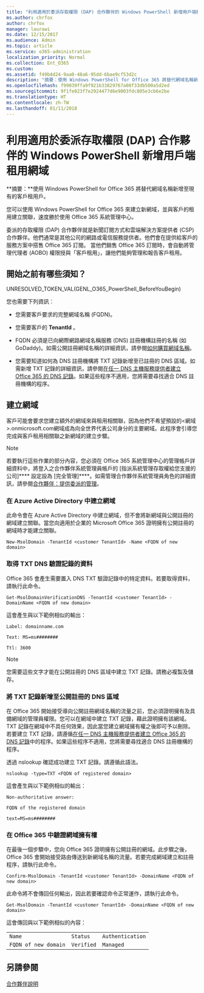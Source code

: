 ```yaml
---
title: "利用適用於委派存取權限 (DAP) 合作夥伴的 Windows PowerShell 新增用戶端租用網域"
ms.author: chrfox
author: chrfox
manager: laurawi
ms.date: 12/15/2017
ms.audience: Admin
ms.topic: article
ms.service: o365-administration
localization_priority: Normal
ms.collection: Ent_O365
ms.custom: 
ms.assetid: f49b4d24-9aa0-48a6-95dd-6bae9cf53d2c
description: "摘要：使用 Windows PowerShell for Office 365 將替代網域名稱新增至現有的客戶租用戶。"
ms.openlocfilehash: f99039ffa9f921b33829767a08f33db500a5d2ed
ms.sourcegitcommit: 9f1fe023f7e2924477d6e9003fdc805e3cb6e2be
ms.translationtype: HT
ms.contentlocale: zh-TW
ms.lasthandoff: 01/11/2018
---
```

# <a name="add-a-domain-to-a-client-tenancy-with-windows-powershell-for-delegated-access-permission-dap-partners"></a>利用適用於委派存取權限 (DAP) 合作夥伴的 Windows PowerShell 新增用戶端租用網域

 **摘要：**使用 Windows PowerShell for Office 365 將替代網域名稱新增至現有的客戶租用戶。
  
您可以使用 Windows PowerShell for Office 365 來建立新網域，並與客戶的租用建立關聯，速度勝於使用 Office 365 系統管理中心。
  
委派的存取權限 (DAP) 合作夥伴就是新聞訂閱方式和雲端解決方案提供者 (CSP) 合作夥伴。他們通常是其他公司的網路或電信服務提供者。他們會在提供給客戶的服務方案中搭售 Office 365 訂閱。 當他們銷售 Office 365 訂閱時，會自動將管理代理者 (AOBO) 權限授與「客戶租用」，讓他們能夠管理和報告客戶租用。
## <a name="what-do-you-need-to-know-before-you-begin"></a>開始之前有哪些須知？

UNRESOLVED_TOKEN_VAL(GENL_O365_PowerShell_BeforeYouBegin)
  
您也需要下列資訊︰
  
- 您需要客戶要求的完整網域名稱 (FQDN)。
    
- 您需要客戶的 **TenantId** 。
    
- FQDN 必須是已向網際網路網域名稱服務 (DNS) 註冊機構註冊的名稱 (如 GoDaddy)。如需公開註冊網域名稱的詳細資訊，請參閱[如何購買網域名稱](https://go.microsoft.com/fwlink/p/?LinkId=532541)。
    
- 您需要知道如何為 DNS 註冊機構將 TXT 記錄新增至已註冊的 DNS 區域。如需新增 TXT 記錄的詳細資訊，請參閱[在任一 DNS 主機服務提供者建立 Office 365 的 DNS 記錄](https://go.microsoft.com/fwlink/p/?LinkId=532542)。如果這些程序不適用，您將需要尋找適合 DNS 註冊機構的程序。
    
## <a name="create-domains"></a>建立網域

 客戶可能會要求您建立額外的網域來與租用相關聯，因為他們不希望預設的<網域>.onmicrosoft.com網域成為向全世界代表公司身分的主要網域。此程序會引導您完成與客戶租用相關聯之新網域的建立步驟。
  
> [!NOTE]
> 若要執行這些作業的部分內容，您必須在 Office 365 系統管理中心的管理帳戶詳細資料中，將登入之合作夥伴系統管理員帳戶的 [指派系統管理存取權給您支援的公司]**** 設定設為 [完全管理]****。如需管理合作夥伴系統管理員角色的詳細資訊，請參閱[合作夥伴：提供委派的管理](https://go.microsoft.com/fwlink/p/?LinkId=532435)。 
  
### <a name="create-the-domain-in-azure-active-directory"></a>在 Azure Active Directory 中建立網域

此命令會在 Azure Active Directory 中建立網域，但不會將新網域與公開註冊的網域建立關聯。當您向適用於企業的 Microsoft Office 365 證明擁有公開註冊的網域時才能建立關聯。
  
```
New-MsolDomain -TenantId <customer TenantId> -Name <FQDN of new domain>
```

### <a name="get-the-data-for-the-dns-txt-verification-record"></a>取得 TXT DNS 驗證記錄的資料

 Office 365 會產生需要置入 DNS TXT 驗證記錄中的特定資料。若要取得資料，請執行此命令。
  
```
Get-MsolDomainVerificationDNS -TenantId <customer TenantId> -DomainName <FQDN of new domain>
```

這會產生與以下範例相似的輸出：
  
 `Label: domainname.com`
  
 `Text: MS=ms########`
  
 `Ttl: 3600`
  
> [!NOTE]
> 您需要這些文字才能在公開註冊的 DNS 區域中建立 TXT 記錄。請務必複製及儲存。 
  
### <a name="add-a-txt-record-to-the-publically-registered-dns-zone"></a>將 TXT 記錄新增至公開註冊的 DNS 區域

在 Office 365 開始接受導向公開註冊網域名稱的流量之前，您必須證明擁有及具備網域的管理員權限。您可以在網域中建立 TXT 記錄，藉此證明擁有該網域。TXT 記錄在網域中不具任何效果，因此當您建立網域擁有權之後即可予以刪除。若要建立 TXT 記錄，請遵循[在任一 DNS 主機服務提供者建立 Office 365 的 DNS 記錄](https://go.microsoft.com/fwlink/p/?LinkId=532542)中的程序。如果這些程序不適用，您將需要尋找適合 DNS 註冊機構的程序。
  
透過 nslookup 確認成功建立 TXT 記錄。請遵循此語法。
  
```
nslookup -type=TXT <FQDN of registered domain>
```

這會產生與以下範例相似的輸出：
  
 `Non-authoritative answer:`
  
 `FQDN of the registered domain`
  
 `text=MS=ms########`
  
### <a name="validate-domain-ownership-in-office-365"></a>在 Office 365 中驗證網域擁有權

在最後一個步驟中，您向 Office 365 證明擁有公開註冊的網域。此步驟之後，Office 365 會開始接受路由傳送到新網域名稱的流量。若要完成網域建立和註冊程序，請執行此命令。 
  
```
Confirm-MsolDomain -TenantId <customer TenantId> -DomainName <FQDN of new domain>
```

此命令將不會傳回任何輸出，因此若要確認命令正常運作，請執行此命令。
  
```
Get-MsolDomain -TenantId <customer TenantId> -DomainName <FQDN of new domain>
```

這會傳回與以下範例相似的內容：
  
||||
|:-----|:-----|:-----|
| `Name` <br/> | `Status` <br/> | `Authentication` <br/> |
| `FQDN of new domain` <br/> | `Verified` <br/> | `Managed` <br/> |
   
## <a name="see-also"></a>另請參閱

#### 

[合作夥伴說明](https://go.microsoft.com/fwlink/p/?LinkID=533477)


